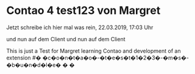# Contao 4 test123 von Margret

Jetzt schreibe ich hier mal was rein, 22.03.2019, 17:03 Uhr

und nun auf dem Client
und nun auf dem Client

This is just a Test for Margret learning Contao and development of an extension #� �c�o�n�t�a�o�-�t�e�s�t�1�2�3�-�m�s�-�b�u�n�d�l�e�
�
�
